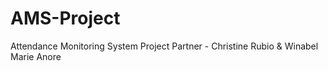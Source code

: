 # AMS-Project
Attendance Monitoring System Project 
Partner - Christine Rubio & Winabel Marie Anore
